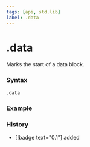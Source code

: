 ```yaml
---
tags: [api, std.lib]
label: .data
---
```

# .data
Marks the start of a data block.
### Syntax
```
.data
```
### Example

### History
- [!badge text="0.1"] added

